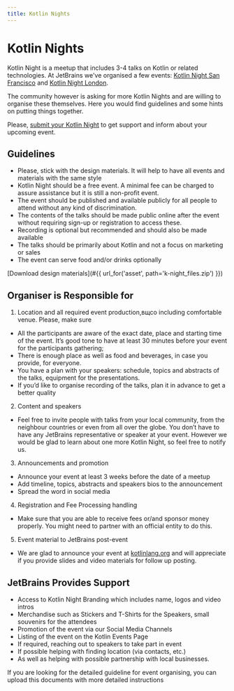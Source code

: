 ```yaml
---
title: Kotlin Nights
---
```


# Kotlin Nights

Kotlin Night is a meetup that includes 3-4 talks on Kotlin or related technologies.
At JetBrains we've organised a few events: 
[Kotlin Night San Francisco](https://blog.jetbrains.com/kotlin/2016/06/kotlin-night-recordings/) and 
[Kotlin Night London](https://blog.jetbrains.com/kotlin/2016/11/kotlin-night-in-london-recordings/). 
 
The community however is asking for more Kotlin Nights and are willing to organise these themselves. Here you would find guidelines and some hints on putting things together. 

Please, [submit your Kotlin Night](https://surveys.jetbrains.com/s3/1eca96c71ee7) to get support and inform about your upcoming event.

## Guidelines

* Please, stick with the design materials. It will help to have all events and materials with the same style
* Kotlin Night should be a free event. A minimal fee can be charged to assure assistance but it is still a non-profit event. 
* The event should be published and available publicly for all people to attend without any kind of discrimination.
* The contents of the talks should be made public online after the event without requiring sign-up or registration to access these.
* Recording is optional but recommended and should also be made available
* The talks should be primarily about Kotlin and not a focus on marketing or sales
* The event can serve food and/or drinks optionally

[Download design materials](#{{ url_for('asset', path='k-night_files.zip') }})

## Organiser is Responsible for

1. Location and all required event production,вщсо including comfortable venue. Please, make sure 
  * All the participants are aware of the exact date, place and starting time of the event. It’s good tone to have at least 30 minutes before  your event for the participants gathering;
  * There is enough place as well as food and beverages, in case you provide, for everyone. 
  * You have a plan with your speakers: schedule, topics and abstracts of the talks, equipment for the presentations.
  * If you’d like to organise recording of the talks, plan it in advance to get a better quality
2. Content and speakers
  * Feel free to invite people with talks from your local community, from the neighbour countries or even from all over the globe. You don’t have to have any JetBrains representative or speaker at your event. However we would be glad to learn about one more Kotlin Night, so feel free to notify us.
3. Announcements and promotion
  * Announce your event at least 3 weeks before the date of a meetup
  * Add timeline, topics, abstracts and speakers bios to the announcement
  * Spread the word in social media
4. Registration and Fee Processing handling
  * Make sure that you are able to receive fees or/and sponsor money properly. You might need to  partner with an official entity to do this.
5. Event material to JetBrains post-event
  * We are glad to announce your event at [kotlinlang.org](http://kotlinlang.org) and will appreciate if you provide slides and video materials for follow up posting.

## JetBrains Provides Support

* Access to Kotlin Night Branding which includes name, logos and video intros
* Merchandise such as Stickers and T-Shirts for the Speakers, small souvenirs for the attendees
* Promotion of the  event via our Social Media Channels
* Listing of the event on the Kotlin Events Page
* If required,  reaching out to speakers to take part in event
* If possible helping with finding location (via contacts, etc.)
* As well as helping with possible partnership with local businesses.

If you are looking for the detailed guideline for event organising, you can upload this documents with more detailed instructions
